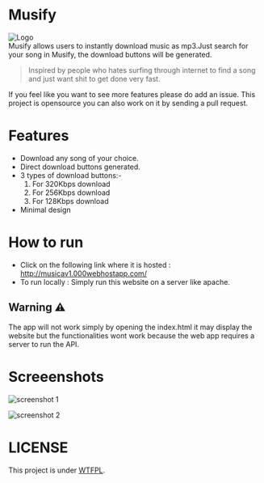 # Musify
![Logo](https://github.com/aswanthkoleri/Musify/blob/master/Musify.png)
<br>
Musify allows users to instantly download music as mp3.Just search for your song in Musify, the download buttons will be generated.

> Inspired by people who hates surfing through internet to find a song and just want shit to get done very fast.

If you feel like you want to see more features please do add an issue.
This project is opensource you can also work on it by sending a pull request.

# Features

 - Download any song of your choice.
 - Direct download buttons generated.
 - 3 types of download buttons:- 
    1. For 320Kbps download
    2. For 256Kbps download
    3. For 128Kbps download
 - Minimal design

# How to run
- Click on the following link where it is hosted : http://musicav1.000webhostapp.com/
- To run locally : Simply run this website on a server like apache.

## Warning :warning:
The app will not work simply by opening the index.html it may display the website but the functionalities wont work because the web app requires a server to run the API.
# Screeenshots

![screenshot 1](https://github.com/aswanthkoleri/Musify/blob/master/Screenshot%20from%202017-12-17%2022-08-46.png)

![screenshot 2](https://raw.github.com/aswanthkoleri/Musify/master/Screenshot%20from%202017-12-17%2022-09-09.png)
# LICENSE

This project is under [WTFPL](http://www.wtfpl.net/).
